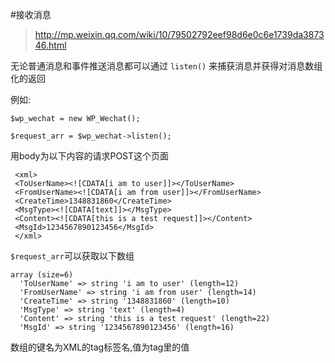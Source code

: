 #接收消息


> http://mp.weixin.qq.com/wiki/10/79502792eef98d6e0c6e1739da387346.html

无论普通消息和事件推送消息都可以通过 ``` listen() ``` 来捕获消息并获得对消息数组化的返回

例如:

```
$wp_wechat = new WP_Wechat();

$request_arr = $wp_wechat->listen();

```

用body为以下内容的请求POST这个页面

```
 <xml>
 <ToUserName><![CDATA[i am to user]]></ToUserName>
 <FromUserName><![CDATA[i am from user]]></FromUserName>
 <CreateTime>1348831860</CreateTime>
 <MsgType><![CDATA[text]]></MsgType>
 <Content><![CDATA[this is a test request]]></Content>
 <MsgId>1234567890123456</MsgId>
 </xml>
```

``` $request_arr ```可以获取以下数组

```
array (size=6)
  'ToUserName' => string 'i am to user' (length=12)
  'FromUserName' => string 'i am from user' (length=14)
  'CreateTime' => string '1348831860' (length=10)
  'MsgType' => string 'text' (length=4)
  'Content' => string 'this is a test request' (length=22)
  'MsgId' => string '1234567890123456' (length=16)
```

数组的键名为XML的tag标签名,值为tag里的值